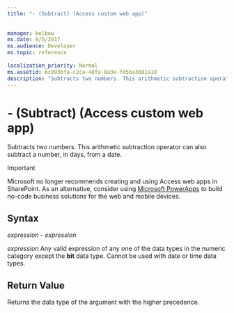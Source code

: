 ```yaml
---
title: "- (Subtract) (Access custom web app)"
 
 
manager: kelbow
ms.date: 9/5/2017
ms.audience: Developer
ms.topic: reference
  
localization_priority: Normal
ms.assetid: 6c893bfa-c2ca-48fa-8a3e-fd5ba3681a18
description: "Subtracts two numbers. This arithmetic subtraction operator can also subtract a number, in days, from a date."
---
```


# - (Subtract) (Access custom web app)

Subtracts two numbers. This arithmetic subtraction operator can also subtract a number, in days, from a date.
  
> [!IMPORTANT]
> Microsoft no longer recommends creating and using Access web apps in SharePoint. As an alternative, consider using [Microsoft PowerApps](https://powerapps.microsoft.com/en-us/) to build no-code business solutions for the web and mobile devices. 
  
## Syntax

 *expression*  -  *expression* 
  
 *expression*  Any valid expression of any one of the data types in the numeric category except the **bit** data type. Cannot be used with date or time data types. 
  
## Return Value

Returns the data type of the argument with the higher precedence. 
  

